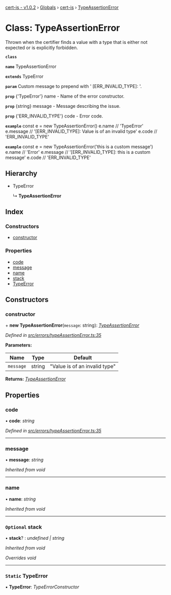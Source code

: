 [cert-is - v1.0.2](../../README.md) › [Globals](../../README.md) › [cert-is](../../README.md) › [TypeAssertionError](cert_is.typeassertionerror.md)

# Class: TypeAssertionError

Thrown when the certifier finds a value with a type that is either not expected or is explicitly forbidden.

**`class`** 

**`name`** TypeAssertionError

**`extends`** TypeError

**`param`** Custom message to prepend with '
[ERR_INVALID_TYPE]: '.

**`prop`** {'TypeError'} name    - Name of the error constructor.

**`prop`** {string}      message - Message describing the issue.

**`prop`** {'ERR_INVALID_TYPE'} code - Error code.

**`example`** 
const e = new TypeAssertionError()
e.name    // 'TypeError'
e.message // '[ERR_INVALID_TYPE]: Value is of an invalid type'
e.code    // 'ERR_INVALID_TYPE'

**`example`** 
const e = new TypeAssertionError('this is a custom message')
e.name    // 'Error'
e.message // '[ERR_INVALID_TYPE]: this is a custom message'
e.code    // 'ERR_INVALID_TYPE'

## Hierarchy

* TypeError

  ↳ **TypeAssertionError**

## Index

### Constructors

* [constructor](cert_is.typeassertionerror.md#constructor)

### Properties

* [code](cert_is.typeassertionerror.md#code)
* [message](cert_is.typeassertionerror.md#message)
* [name](cert_is.typeassertionerror.md#name)
* [stack](cert_is.typeassertionerror.md#optional-stack)
* [TypeError](cert_is.typeassertionerror.md#static-typeerror)

## Constructors

### constructor

\+ **new TypeAssertionError**(`message`: string): *[TypeAssertionError](cert_is.typeassertionerror.md)*

*Defined in [src/errors/typeAssertionError.ts:35](src/errors/typeAssertionError.ts#L35)*

**Parameters:**

Name | Type | Default |
------ | ------ | ------ |
`message` | string | "Value is of an invalid type" |

**Returns:** *[TypeAssertionError](cert_is.typeassertionerror.md)*

## Properties

### code

• **code**: *string*

*Defined in [src/errors/typeAssertionError.ts:35](src/errors/typeAssertionError.ts#L35)*

___

### message

• **message**: *string*

*Inherited from void*

___

### name

• **name**: *string*

*Inherited from void*

___

### `Optional` stack

• **stack**? : *undefined | string*

*Inherited from void*

*Overrides void*

___

### `Static` TypeError

▪ **TypeError**: *TypeErrorConstructor*

